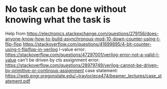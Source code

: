 # No task can be done without knowing what the task is

Help from
<https://electronics.stackexchange.com/questions/279156/does-anyone-know-how-to-build-asynchronous-mod-10-down-counter-using-t-flip-flop>
<https://stackoverflow.com/questions/41699895/4-bit-counter-using-t-flipflop-in-verilog>
l-value error: <https://stackoverflow.com/questions/47297001/verilog-error-not-a-valid-l-value>
can't be driven by cts assignment error: <https://stackoverflow.com/questions/28979749/verilog-cannot-be-driven-by-primitive-or-continous-assignment>
case statement: <https://web.engr.oregonstate.edu/~traylor/ece474/beamer_lectures/case_statement.pdf>

